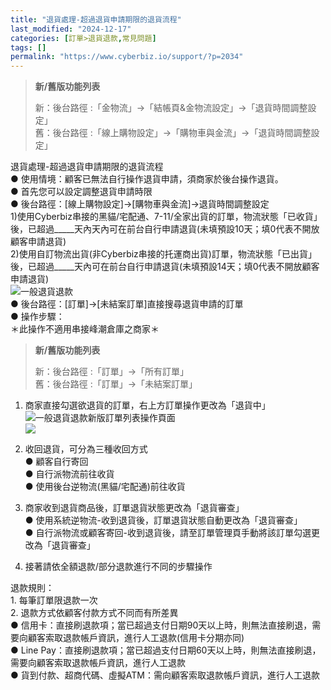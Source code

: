 ```yaml
---
title: "退貨處理-超過退貨申請期限的退貨流程"
last_modified: "2024-12-17"
categories: [訂單>退貨退款,常見問題]
tags: []
permalink: "https://www.cyberbiz.io/support/?p=2034"
---
```


> **新/舊版功能列表**
>
> 新：後台路徑 :「金物流」→「結帳頁&金物流設定」→「退貨時間調整設定」  
> 舊：後台路徑 :「線上購物設定」→「購物車與金流」→「退貨時間調整設定」

退貨處理-超過退貨申請期限的退貨流程  
● 使用情境：顧客已無法自行操作退貨申請，須商家於後台操作退貨。  
● 首先您可以設定調整退貨申請時限  
● 後台路徑：[線上購物設定]->[購物車與金流]->退貨時間調整設定  
1)使用Cyberbiz串接的黑貓/宅配通、7-11/全家出貨的訂單，物流狀態「已收貨」後，已超過_____天內天內可在前台自行申請退貨(未填預設10天；填0代表不開放顧客申請退貨)  
2)使用自訂物流出貨(非Cyberbiz串接的托運商出貨)訂單，物流狀態「已出貨」後，已超過_____天內可在前台自行申請退貨(未填預設14天；填0代表不開放顧客申請退貨)  
![一般退貨退款](https://www.cyberbiz.co/support/wp-content/uploads/2019/03/退貨退款_14.png)  
● 後台路徑：[訂單]->[未結案訂單]直接搜尋退貨申請的訂單  
● 操作步驟：  
＊此操作不適用串接峰潮倉庫之商家＊  

> **新/舊版功能列表**
>
> 新：後台路徑 :「訂單」→「所有訂單」  
> 舊：後台路徑 :「訂單」→「未結案訂單」

1. 商家直接勾選欲退貨的訂單，右上方訂單操作更改為「退貨中」  
![一般退貨退款](https://www.cyberbiz.co/support/wp-content/uploads/2019/03/退貨退款_15.png)新版訂單列表操作頁面  
![](https://www.cyberbiz.io/support/wp-content/uploads/新版訂單-退貨退款_15.png)

2. 收回退貨，可分為三種收回方式  
● 顧客自行寄回  
● 自行派物流前往收貨  
● 使用後台逆物流(黑貓/宅配通)前往收貨

3. 商家收到退貨商品後，訂單退貨狀態更改為「退貨審查」  
● 使用系統逆物流-收到退貨後，訂單退貨狀態自動更改為「退貨審查」  
● 自行派物流或顧客寄回-收到退貨後，請至訂單管理頁手動將該訂單勾選更改為「退貨審查」

4. 接著請依全額退款/部分退款進行不同的步驟操作

退款規則：  
1\. 每筆訂單限退款一次  
2\. 退款方式依顧客付款方式不同而有所差異  
● 信用卡：直接刷退款項；當已超過支付日期90天以上時，則無法直接刷退，需要向顧客索取退款帳戶資訊，進行人工退款(信用卡分期亦同)  
● Line Pay：直接刷退款項；當已超過支付日期60天以上時，則無法直接刷退，需要向顧客索取退款帳戶資訊，進行人工退款  
● 貨到付款、超商代碼、虛擬ATM：需向顧客索取退款帳戶資訊，進行人工退款

